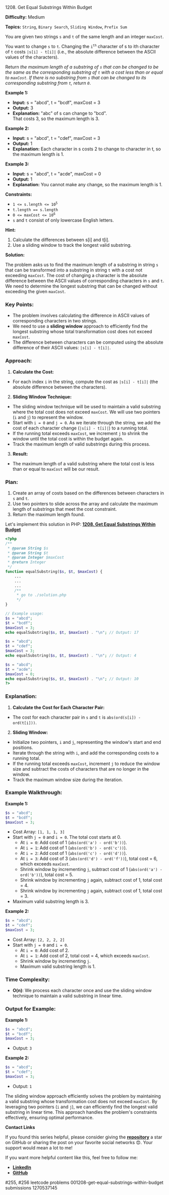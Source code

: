 1208\. Get Equal Substrings Within Budget

**Difficulty:** Medium

**Topics:** `String`, `Binary Search`, `Sliding Window`, `Prefix Sum`

You are given two strings `s` and `t` of the same length and an integer `maxCost`.

You want to change `s` to `t`. Changing the <code>i<sup>th</sup></code> character of s to ith character of `t` costs `|s[i] - t[i]|` (i.e., the absolute difference between the ASCII values of the characters).

Return _the maximum length of a substring of `s` that can be changed to be the same as the corresponding substring of `t` with a cost less than or equal to `maxCost`. If there is no substring from `s` that can be changed to its corresponding substring from `t`, return `0`_.

**Example 1:**

- **Input:** s = "abcd", t = "bcdf", maxCost = 3
- **Output:** 3
- **Explanation:** "abc" of s can change to "bcd".\
  That costs 3, so the maximum length is 3.


**Example 2:**

- **Input:** s = "abcd", t = "cdef", maxCost = 3
- **Output:** 1
- **Explanation:** Each character in s costs 2 to change to character in t,  so the maximum length is 1.


**Example 3:**

- **Input:** s = "abcd", t = "acde", maxCost = 0
- **Output:** 1
- **Explanation:** You cannot make any change, so the maximum length is 1.


**Constraints:**

- <code>1 <= s.length <= 10<sup>5</sup></code>
- <code>t.length == s.length</code>
- <code>0 <= maxCost <= 10<sup>6</sup></code>
- `s` and `t` consist of only lowercase English letters.


**Hint:**
1. Calculate the differences between s[i] and t[i].
2. Use a sliding window to track the longest valid substring.



**Solution:**

The problem asks us to find the maximum length of a substring in string `s` that can be transformed into a substring in string `t` with a cost not exceeding `maxCost`. The cost of changing a character is the absolute difference between the ASCII values of corresponding characters in `s` and `t`. We need to determine the longest substring that can be changed without exceeding the given `maxCost`.

### **Key Points:**
- The problem involves calculating the difference in ASCII values of corresponding characters in two strings.
- We need to use a **sliding window** approach to efficiently find the longest substring whose total transformation cost does not exceed `maxCost`.
- The difference between characters can be computed using the absolute difference of their ASCII values: `|s[i] - t[i]|`.

### **Approach:**
1. **Calculate the Cost:**
  - For each index `i` in the string, compute the cost as `|s[i] - t[i]|` (the absolute difference between the characters).

2. **Sliding Window Technique:**
  - The sliding window technique will be used to maintain a valid substring where the total cost does not exceed `maxCost`. We will use two pointers (`i` and `j`) to represent the window.
  - Start with `i = 0` and `j = 0`. As we iterate through the string, we add the cost of each character change (`|s[i] - t[i]|`) to a running total.
  - If the running total exceeds `maxCost`, we increment `j` to shrink the window until the total cost is within the budget again.
  - Track the maximum length of valid substrings during this process.

3. **Result:**
  - The maximum length of a valid substring where the total cost is less than or equal to `maxCost` will be our result.

### **Plan:**
1. Create an array of costs based on the differences between characters in `s` and `t`.
2. Use two pointers to slide across the array and calculate the maximum length of substrings that meet the cost constraint.
3. Return the maximum length found.

Let's implement this solution in PHP: **[1208. Get Equal Substrings Within Budget](https://github.com/mah-shamim/leet-code-in-php/tree/main/algorithms/001208-get-equal-substrings-within-budget/solution.php)**

```php
<?php
/**
 * @param String $s
 * @param String $t
 * @param Integer $maxCost
 * @return Integer
 */
function equalSubstring($s, $t, $maxCost) {
    ...
    ...
    ...
    /**
     * go to ./solution.php
     */
}

// Example usage:
$s = "abcd";
$t = "bcdf";
$maxCost = 3;
echo equalSubstring($s, $t, $maxCost) . "\n"; // Output: 17

$s = "abcd";
$t = "cdef";
$maxCost = 3;
echo equalSubstring($s, $t, $maxCost) . "\n"; // Output: 4

$s = "abcd";
$t = "acde";
$maxCost = 0;
echo equalSubstring($s, $t, $maxCost) . "\n"; // Output: 10
?>
```

### Explanation:

1. **Calculate the Cost for Each Character Pair:**
  - The cost for each character pair in `s` and `t` is `abs(ord(s[i]) - ord(t[i]))`.

2. **Sliding Window:**
  - Initialize two pointers, `i` and `j`, representing the window's start and end positions.
  - Iterate through the string with `i`, and add the corresponding costs to a running total.
  - If the running total exceeds `maxCost`, increment `j` to reduce the window size and subtract the costs of characters that are no longer in the window.
  - Track the maximum window size during the iteration.

### **Example Walkthrough:**

**Example 1:**
```php
$s = "abcd";
$t = "bcdf";
$maxCost = 3;
```
- Cost Array: `[1, 1, 1, 3]`
- Start with `j = 0` and `i = 0`. The total cost starts at 0.
  - At `i = 0`: Add cost of 1 (`abs(ord('a') - ord('b'))`).
  - At `i = 1`: Add cost of 1 (`abs(ord('b') - ord('c'))`).
  - At `i = 2`: Add cost of 1 (`abs(ord('c') - ord('d'))`).
  - At `i = 3`: Add cost of 3 (`abs(ord('d') - ord('f'))`), total cost = 6, which exceeds `maxCost`.
  - Shrink window by incrementing `j`, subtract cost of 1 (`abs(ord('a') - ord('b'))`), total cost = 5.
  - Shrink window by incrementing `j` again, subtract cost of 1, total cost = 4.
  - Shrink window by incrementing `j` again, subtract cost of 1, total cost = 3.
- Maximum valid substring length is 3.

**Example 2:**
```php
$s = "abcd";
$t = "cdef";
$maxCost = 3;
```
- Cost Array: `[2, 2, 2, 2]`
- Start with `j = 0` and `i = 0`.
  - At `i = 0`: Add cost of 2.
  - At `i = 1`: Add cost of 2, total cost = 4, which exceeds `maxCost`.
  - Shrink window by incrementing `j`.
  - Maximum valid substring length is 1.

### **Time Complexity:**
- **O(n)**: We process each character once and use the sliding window technique to maintain a valid substring in linear time.

### **Output for Example:**

**Example 1:**
```php
$s = "abcd";
$t = "bcdf";
$maxCost = 3;
```
- Output: `3`

**Example 2:**
```php
$s = "abcd";
$t = "cdef";
$maxCost = 3;
```
- Output: `1`

The sliding window approach efficiently solves the problem by maintaining a valid substring whose transformation cost does not exceed `maxCost`. By leveraging two pointers (`i` and `j`), we can efficiently find the longest valid substring in linear time. This approach handles the problem's constraints effectively, ensuring optimal performance.

**Contact Links**

If you found this series helpful, please consider giving the **[repository](https://github.com/mah-shamim/leet-code-in-php)** a star on GitHub or sharing the post on your favorite social networks 😍. Your support would mean a lot to me!

If you want more helpful content like this, feel free to follow me:

- **[LinkedIn](https://www.linkedin.com/in/arifulhaque/)**
- **[GitHub](https://github.com/mah-shamim)**


#255, #256 leetcode problems 001208-get-equal-substrings-within-budget submissions 1270537145
